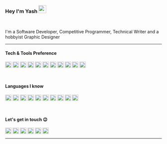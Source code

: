 ### Hey I'm Yash <img src="https://camo.githubusercontent.com/e8e7b06ecf583bc040eb60e44eb5b8e0ecc5421320a92929ce21522dbc34c891/68747470733a2f2f6d656469612e67697068792e636f6d2f6d656469612f6876524a434c467a6361737252346961377a2f67697068792e676966" height="25">
<br> 

I'm a Software Developer, Competitive Programmer, Technical Writer and a hobbyist Graphic Designer

---

#### Tech & Tools Preference
 <img src="https://img.shields.io/badge/react-%2320232a.svg?style=for-the-badge&logo=react&logoColor=%2361DAFB" height="20" align="center">  <img src="https://img.shields.io/badge/firebase-%23039BE5.svg?style=for-the-badge&logo=firebase" height="20" align="center" > <img src="https://img.shields.io/badge/figma-%23F24E1E.svg?style=for-the-badge&logo=figma&logoColor=white" height="20" align="center" > <img src="https://img.shields.io/badge/Android%20Studio-3DDC84.svg?style=for-the-badge&logo=android-studio&logoColor=white" height="20" align="center" > <img src="https://img.shields.io/badge/VisualStudioCode-0078d7.svg?style=for-the-badge&logo=visual-studio-code&logoColor=white" height="20" align="center" > <img src="https://img.shields.io/badge/git-%23F05033.svg?style=for-the-badge&logo=git&logoColor=white" height="20" align="center" > <img src="https://img.shields.io/badge/github-%23121011.svg?style=for-the-badge&logo=github&logoColor=white" height="20" align="center" > <img src="https://img.shields.io/badge/Postman-FF6C37?style=for-the-badge&logo=postman&logoColor=white" height="20" align="center" > <img src="https://img.shields.io/badge/Linux-FCC624?style=for-the-badge&logo=linux&logoColor=black" height="20" align="center" > <img src="https://img.shields.io/badge/Node.js-339933?style=for-the-badge&logo=nodedotjs&logoColor=white" height="20" align="center" > <img src="https://img.shields.io/badge/Express.js-000000?style=for-the-badge&logo=express&logoColor=white" height="20" align="center" >

<br>

#### Languages I know

<img src="https://img.shields.io/badge/c-%2300599C.svg?style=for-the-badge&logo=c&logoColor=white" height="20" align="center" > <img src="https://img.shields.io/badge/c++-%2300599C.svg?style=for-the-badge&logo=c%2B%2B&logoColor=white" height="20" align="center" > <img src="https://img.shields.io/badge/dart-%230175C2.svg?style=for-the-badge&logo=dart&logoColor=white" height="20" align="center" > <img src="https://img.shields.io/badge/HTML5-E34F26?style=for-the-badge&logo=html5&logoColor=white" height="20" align="center" > <img src="https://img.shields.io/badge/CSS3-1572B6?style=for-the-badge&logo=css3&logoColor=white" height="20" align="center" > <img src="https://img.shields.io/badge/JavaScript-323330?style=for-the-badge&logo=javascript&logoColor=F7DF1E" height="20" align="center" > <img src="https://img.shields.io/badge/typescript-%23007ACC.svg?style=for-the-badge&logo=typescript&logoColor=white" height="20" align="center" > <img src="https://img.shields.io/badge/kotlin-%230095D5.svg?style=for-the-badge&logo=kotlin&logoColor=white" height="20" align="center"> <img src="https://img.shields.io/badge/java-%23ED8B00.svg?style=for-the-badge&logo=java&logoColor=white" height="20" align="center" > <img src="https://img.shields.io/badge/python-3670A0?style=for-the-badge&logo=python&logoColor=ffdd54" height="20" align="center" >

<br>

#### Let's get in touch :wink:
[<img src="https://img.shields.io/static/v1?label=&message=Portfolio&style=flat-square&color=brightgreen&logo=flickr" height="20" align="center">](https://curiousyuvi.github.io/) [<img src="https://img.shields.io/badge/Gmail-D14836?style=for-the-badge&logo=gmail&logoColor=white" height="20" align="center" >](https://mail.google.com/mail/?view=cm&fs=1&to=ysgaur9919@gmail.com) [<img src="https://img.shields.io/badge/linkedin-%230077B5.svg?style=for-the-badge&logo=linkedin&logoColor=white" height="20" align="center" >](https://www.linkedin.com/in/yuvraj-singh-b85ab71b9/) [<img src="https://img.shields.io/badge/Facebook-%231877F2.svg?style=for-the-badge&logo=Facebook&logoColor=white" height="20" align="center" >](https://www.facebook.com/profile.php?id=100067497900821) [<img src="https://img.shields.io/badge/curiousyuvi-%23E4405F.svg?style=for-the-badge&logo=Instagram&logoColor=white" height="20" align="center" >](https://www.instagram.com/curiousyuvi/) [<img src="https://img.shields.io/badge/curiousyuvi007-%231DA1F2.svg?style=for-the-badge&logo=Twitter&logoColor=white" height="20" align="center" >](https://twitter.com/curiousyuvi007)

---
